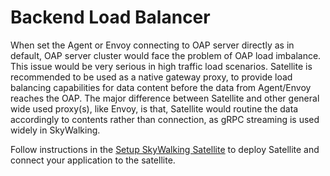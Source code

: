 # Backend Load Balancer

When set the Agent or Envoy connecting to OAP server directly as in default, OAP server cluster would face the problem of OAP load imbalance. This issue would be very serious in high traffic load scenarios.
Satellite is recommended to be used as a native gateway proxy, to provide load balancing capabilities for data content before the data from Agent/Envoy reaches the OAP. The major difference between Satellite and other general wide used proxy(s), like Envoy, is that, Satellite would routine the data accordingly to contents rather than connection, as gRPC streaming is used widely in SkyWalking.

Follow instructions in the [Setup SkyWalking Satellite](https://skywalking.apache.org/docs/#SkyWalkingSatellite)
to deploy Satellite and connect your application to the satellite.